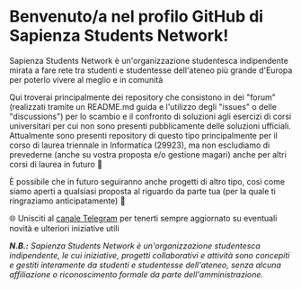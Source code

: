 # Benvenuto/a nel profilo GitHub di Sapienza Students Network!

Sapienza Students Network è un'organizzazione studentesca indipendente mirata a fare rete tra studenti e studentesse dell'ateneo più grande d'Europa per poterlo vivere al meglio e in comunità

Qui troverai principalmente dei repository che consistono in dei "forum" (realizzati tramite un README.md guida e l'utilizzo degli "issues" o delle "discussions") per lo scambio e il confronto di soluzioni agli esercizi di corsi universitari per cui non sono presenti pubblicamente delle soluzioni ufficiali. Attualmente sono presenti repository di questo tipo principalmente per il corso di laurea triennale in Informatica (29923), ma non escludiamo di prevederne (anche su vostra proposta e/o gestione magari) anche per altri corsi di laurea in futuro 👀

È possibile che in futuro seguiranno anche progetti di altro tipo, così come siamo aperti a qualsiasi proposta al riguardo da parte tua (per la quale ti ringraziamo anticipatamente) 🙂

🌐 Unisciti al [canale Telegram](https://t.me/SapienzaStudentsNetwork) per tenerti sempre aggiornato su eventuali novità e ulteriori iniziative utili

_**N.B.:** Sapienza Students Network è un'organizzazione studentesca indipendente, le cui iniziative, progetti collaborativi e attività sono concepiti e gestiti interamente da studenti e studentesse dell'ateneo, senza alcuna affiliazione o riconoscimento formale da parte dell'amministrazione._
